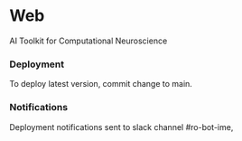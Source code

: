 # Web
AI Toolkit for Computational Neuroscience

### Deployment
To deploy latest version, commit change to main.

### Notifications
Deployment notifications sent to slack channel #ro-bot-ime,